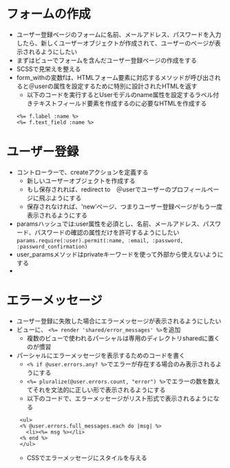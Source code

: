 # フォームの作成
- ユーザー登録ページのフォームに名前、メールアドレス、パスワードを入力したら、新しくユーザーオブジェクトが作成されて、ユーザーのページが表示されるようにしたい
- まずはビューでフォームを含んだユーザー登録ページの作成をする
- SCSSで見栄えを整える
- form_withの変数fは、HTMLフォーム要素に対応するメソッドが呼び出されると＠userの属性を設定するために特別に設計されたHTMLを返す
  - 以下のコードを実行するとUserモデルのname属性を設定するラベル付きテキストフィールド要素を作成するのに必要なHTMLを作成する  
  ```
  <%= f.label :name %>  
  <%= f.text_field :name %>  
  ```
# ユーザー登録
- コントローラーで、createアクションを定義する
  - 新しいユーザーオブジェクトを作成する
  - もし保存されれば、redirect to　＠userでユーザーのプロフィールページに飛ぶようにする
  - 保存されなければ、'new’ページ、つまりユーザー登録ページがもう一度表示されるようにする
- paramsハッシュでは:user属性を必須とし、名前、メールアドレス、パスワード、パスワードの確認の属性だけを許可するようにしたい  
```params.require(:user).permit(:name, :email, :password, :password_confirmation)```
- user_paramsメソッドはprivateキーワードを使って外部から使えないようにする
- 
# エラーメッセージ
- ユーザー登録に失敗した場合にエラーメッセージが表示されるようにしたい
- ビューに、 ```<%= render 'shared/error_messages' %>```を追加
  - 複数のビューで使われるパーシャルは専用のディレクトリsharedに置くのが慣習
- パーシャルにエラーメッセージを表示するためのコードを書く
  - ```<% if @user.errors.any? %>```でエラーが存在する場合のみ表示されるようにする
  - ```<%= pluralize(@user.errors.count, "error") %>```でエラーの数を数えてそれを文法的に正しい形で表示されるようにする
  - 以下のコードで、エラーメッセージがリスト形式で表示されるようになる  
   ```
    <ul>
    <% @user.errors.full_messages.each do |msg| %>
      <li><%= msg %></li>
    <% end %>
    </ul>
    ```
  - CSSでエラーメッセージにスタイルを与える
